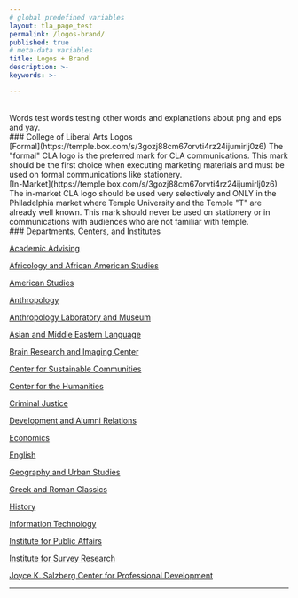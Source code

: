```yaml
---
# global predefined variables
layout: tla_page_test
permalink: /logos-brand/
published: true
# meta-data variables
title: Logos + Brand
description: >-     
keywords: >-

---
```

<br>
Words test words testing other words and explanations about png and eps and yay.
<br>
### College of Liberal Arts Logos
<br>
[Formal](https://temple.box.com/s/3gozj88cm67orvti4rz24ijumirlj0z6)
The "formal" CLA logo is the preferred mark for CLA communications. This mark should be the first choice when executing marketing materials and must be used on formal communications like stationery. 
<br>
[In-Market](https://temple.box.com/s/3gozj88cm67orvti4rz24ijumirlj0z6)
The in-market CLA logo should be used very selectively and ONLY in the Philadelphia market where Temple University and the Temple "T" are already well known. This mark should never be used on stationery or in communications with audiences who are not familiar with temple. 
<br>
### Departments, Centers, and Institutes
<br>

[Academic Advising](https://temple.box.com/s/xuapxa4s4fiize6f2asr023oltzz9abt)

[Africology and African American Studies](https://temple.box.com/s/midaf0mwp5h2kgv2r57l3ot5tbbux0q5)

[American Studies](https://temple.box.com/s/6grbj5z9xrb4djbf0fab2j937bi55ur6)

[Anthropology](https://temple.box.com/s/k92tt9stybyap2mwmscuktnyu89c3hkt)

[Anthropology Laboratory and Museum](https://temple.box.com/s/zj8iun9jlwe79ez1n4at15ina18f1tkc)

[Asian and Middle Eastern Language](https://temple.box.com/s/3wmmqkj5r4h5vw4q478wx5i85xhxi7im)

[Brain Research and Imaging Center](https://temple.box.com/s/v604oo5p67lea4i2aqzs0n98x8gl4kqp)

[Center for Sustainable Communities](https://temple.box.com/s/xs2qk2geq8k8iuhdfc9dqc4mikror31r)

[Center for the Humanities](https://temple.box.com/s/6xatfm5k9bu1z0y37w11112kkvfktn2i)

[Criminal Justice](https://temple.box.com/s/56uxd4s47w5yg7y2j9bg2y9a6fgv8b2j)

[Development and Alumni Relations](https://temple.box.com/s/hhfld7x9kmk723lezhnusttzyn45rqq4)

[Economics](https://temple.box.com/s/7g5isze89fskv132crrz9yes4x3iya9h)

[English](https://temple.box.com/s/mwvoi75ej4pjmqc17hdab8475j5hcvg0)

[Geography and Urban Studies](https://temple.box.com/s/vjw4fx7amelaqfqlllzeywe0fyhi4x6m)

[Greek and Roman Classics](https://temple.box.com/s/kvxoq3g7yjh7uax65wo3bk1xqn8zb4sq)

[History](https://temple.box.com/s/k4g9kbbe91jzv93a2vvh42rio6jj5cly)

[Information Technology](https://temple.box.com/s/wrlb1jq037l5go9ahuwheh8t4ss20ohq)

[Institute for Public Affairs](https://temple.box.com/s/royp2ms2bhgkrg5aaoqxodzz1f2unwvl)

[Institute for Survey Research](https://temple.box.com/s/ajqmo809952b4cqbc7s3usfd82504ds8)

[Joyce K. Salzberg Center for Professional Development](https://temple.box.com/s/lnerhhaov5aang9q0e13jipi90wzv3cx)

___
